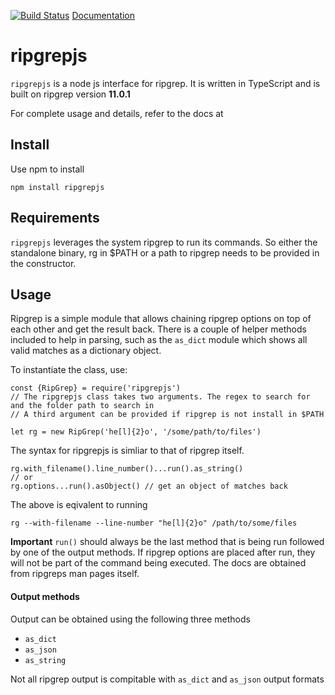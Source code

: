 [![Build Status](https://travis-ci.com/securisec/ripgrejs.svg?branch=master)](https://travis-ci.com/securisec/ripgrejs)
[Documentation](https://www.mankier.com/1/rg)

# ripgrepjs

`ripgrepjs` is a node js interface for ripgrep. 
It is written in TypeScript and is built on ripgrep version **11.0.1**

For complete usage and details, refer to the docs at 

## Install
Use npm to install
```
npm install ripgrepjs
```

## Requirements
`ripgrepjs` leverages the system ripgrep to run its commands. So either the standalone binary, rg in $PATH or a path to ripgrep needs to be provided in the constructor. 

## Usage
Ripgrep is a simple module that allows chaining ripgrep options on top of each other and get the result back. There is a couple of helper methods included to help in parsing, such as the `as_dict` module which shows all valid matches as a dictionary object.

To instantiate the class, use:
```
const {RipGrep} = require('ripgrepjs')
// The ripgrepjs class takes two arguments. The regex to search for and the folder path to search in
// A third argument can be provided if ripgrep is not install in $PATH

let rg = new RipGrep('he[l]{2}o', '/some/path/to/files')
```

The syntax for ripgrepjs is simliar to that of ripgrep itself. 
```
rg.with_filename().line_number()...run().as_string()
// or
rg.options...run().asObject() // get an object of matches back
```
The above is eqivalent to running 
```
rg --with-filename --line-number "he[l]{2}o" /path/to/some/files
```
**Important** `run()` should always be the last method that is being run followed by one of the output methods. If ripgrep options are placed after run, they will not be part of the command being executed. The docs are obtained from ripgreps man pages itself.

#### Output methods
Output can be obtained using the following three methods
- `as_dict`
- `as_json`
- `as_string`

Not all ripgrep output is compitable with `as_dict` and `as_json` output formats